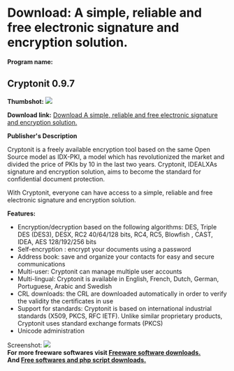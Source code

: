 # Download: A simple, reliable and free electronic signature and encryption solution.

**Program name:**

## Cryptonit 0.9.7

  
**Thumbshot:** ![](http://www.freewarefiles.com/screenshot/cryptonit_md.gif)   
  
**Download link:** [Download A simple, reliable and free electronic signature and encryption solution.](http://freesoftwares.boysofts.com/Cryptonit_program_34594.html)  
  


**Publisher's Description**  
  


Cryptonit is a freely available encryption tool based on the same Open Source model as IDX-PKI, a model which has revolutionized the market and divided the price of PKIs by 10 in the last two years. Cryptonit, IDEALXAs signature and encryption solution, aims to become the standard for confidential document protection. 

With Cryptonit, everyone can have access to a simple, reliable and free electronic signature and encryption solution.

**Features:**

  * Encryption/decryption based on the following algorithms: DES, Triple DES (DES3), DESX, RC2 40/64/128 bits, RC4, RC5, Blowfish , CAST, IDEA, AES 128/192/256 bits 
  * Self-encryption : encrypt your documents using a password 
  * Address book: save and organize your contacts for easy and secure communications 
  * Multi-user: Cryptonit can manage multiple user accounts 
  * Multi-lingual: Cryptonit is available in English, French, Dutch, German, Portuguese, Arabic and Swedish 
  * CRL downloads: the CRL are downloaded automatically in order to verify the validity the certificates in use 
  * Support for standards: Cryptonit is based on international industrial standards (X509, PKCS, RFC IETF). Unlike similar proprietary products, Cryptonit uses standard exchange formats (PKCS) 
  * Unicode administration 

  
  
Screenshot: ![](http://www.freewarefiles.com/screenshot/cryptonit.gif)   
**For more freeware softwares visit [Freeware software downloads.](http://freesoftwares.boysofts.com/)**   
**And [Free softwares and php script downloads.](http://www.boysofts.com/)**
